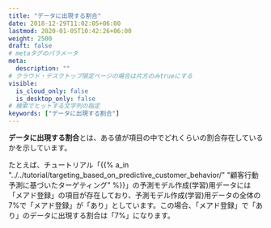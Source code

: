 ```yaml
---
title: "データに出現する割合"
date: 2018-12-29T11:02:05+06:00
lastmod: 2020-01-05T10:42:26+06:00
weight: 2500
draft: false
# metaタグのパラメータ
meta:
  description: ""
# クラウド・デスクトップ限定ページの場合は片方のみtrueにする
visible:
  is_cloud_only: false
  is_desktop_only: false
# 検索でヒットする文字列の指定
keywords: ["データに出現する割合"]
---
```


**データに出現する割合**とは、ある値が項目の中でどれくらいの割合存在しているかを示しています。

たとえば、チュートリアル「{{% a_in "../../tutorial/targeting_based_on_predictive_customer_behavior/" "顧客行動予測に基づいたターゲティング" %}}」の予測モデル作成(学習)用データには「メアド登録」の項目が存在しており、予測モデル作成(学習)用データの全体の 7%で「メアド登録」が「あり」としています。この場合、「メアド登録」で「あり」のデータに出現する割合は「7%」になります。
